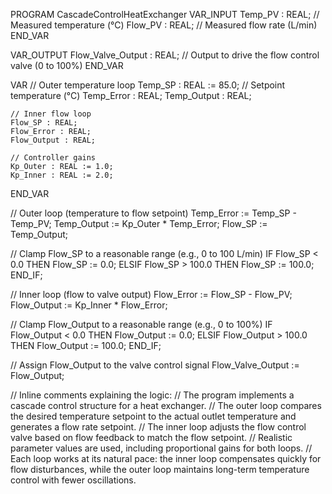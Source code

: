 PROGRAM CascadeControlHeatExchanger
VAR_INPUT
    Temp_PV : REAL; // Measured temperature (°C)
    Flow_PV : REAL; // Measured flow rate (L/min)
END_VAR

VAR_OUTPUT
    Flow_Valve_Output : REAL; // Output to drive the flow control valve (0 to 100%)
END_VAR

VAR
    // Outer temperature loop
    Temp_SP : REAL := 85.0; // Setpoint temperature (°C)
    Temp_Error : REAL;
    Temp_Output : REAL;

    // Inner flow loop
    Flow_SP : REAL;
    Flow_Error : REAL;
    Flow_Output : REAL;

    // Controller gains
    Kp_Outer : REAL := 1.0;
    Kp_Inner : REAL := 2.0;
END_VAR

// Outer loop (temperature to flow setpoint)
Temp_Error := Temp_SP - Temp_PV;
Temp_Output := Kp_Outer * Temp_Error;
Flow_SP := Temp_Output;

// Clamp Flow_SP to a reasonable range (e.g., 0 to 100 L/min)
IF Flow_SP < 0.0 THEN
    Flow_SP := 0.0;
ELSIF Flow_SP > 100.0 THEN
    Flow_SP := 100.0;
END_IF;

// Inner loop (flow to valve output)
Flow_Error := Flow_SP - Flow_PV;
Flow_Output := Kp_Inner * Flow_Error;

// Clamp Flow_Output to a reasonable range (e.g., 0 to 100%)
IF Flow_Output < 0.0 THEN
    Flow_Output := 0.0;
ELSIF Flow_Output > 100.0 THEN
    Flow_Output := 100.0;
END_IF;

// Assign Flow_Output to the valve control signal
Flow_Valve_Output := Flow_Output;

// Inline comments explaining the logic:
// The program implements a cascade control structure for a heat exchanger.
// The outer loop compares the desired temperature setpoint to the actual outlet temperature and generates a flow rate setpoint.
// The inner loop adjusts the flow control valve based on flow feedback to match the flow setpoint.
// Realistic parameter values are used, including proportional gains for both loops.
// Each loop works at its natural pace: the inner loop compensates quickly for flow disturbances, while the outer loop maintains long-term temperature control with fewer oscillations.



